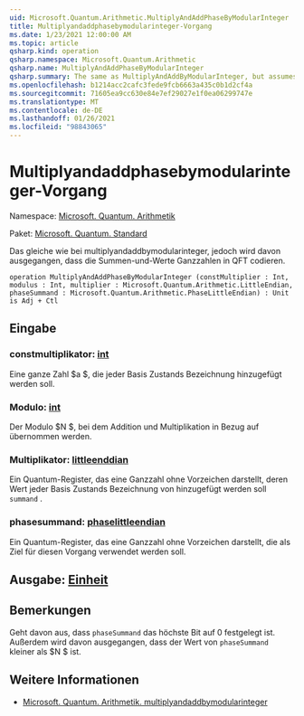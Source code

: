 ```yaml
---
uid: Microsoft.Quantum.Arithmetic.MultiplyAndAddPhaseByModularInteger
title: Multiplyandaddphasebymodularinteger-Vorgang
ms.date: 1/23/2021 12:00:00 AM
ms.topic: article
qsharp.kind: operation
qsharp.namespace: Microsoft.Quantum.Arithmetic
qsharp.name: MultiplyAndAddPhaseByModularInteger
qsharp.summary: The same as MultiplyAndAddByModularInteger, but assumes that the summand encodes integers in QFT basis.
ms.openlocfilehash: b1214acc2cafc3fede9fcb6663a435c0b1d2cf4a
ms.sourcegitcommit: 71605ea9cc630e84e7ef29027e1f0ea06299747e
ms.translationtype: MT
ms.contentlocale: de-DE
ms.lasthandoff: 01/26/2021
ms.locfileid: "98843065"
---
```

# <a name="multiplyandaddphasebymodularinteger-operation"></a>Multiplyandaddphasebymodularinteger-Vorgang

Namespace: [Microsoft. Quantum. Arithmetik](xref:Microsoft.Quantum.Arithmetic)

Paket: [Microsoft. Quantum. Standard](https://nuget.org/packages/Microsoft.Quantum.Standard)


Das gleiche wie bei multiplyandaddbymodularinteger, jedoch wird davon ausgegangen, dass die Summen-und-Werte Ganzzahlen in QFT codieren.

```qsharp
operation MultiplyAndAddPhaseByModularInteger (constMultiplier : Int, modulus : Int, multiplier : Microsoft.Quantum.Arithmetic.LittleEndian, phaseSummand : Microsoft.Quantum.Arithmetic.PhaseLittleEndian) : Unit is Adj + Ctl
```


## <a name="input"></a>Eingabe

### <a name="constmultiplier--int"></a>constmultiplikator: [int](xref:microsoft.quantum.lang-ref.int)

Eine ganze Zahl $a $, die jeder Basis Zustands Bezeichnung hinzugefügt werden soll.


### <a name="modulus--int"></a>Modulo: [int](xref:microsoft.quantum.lang-ref.int)

Der Modulo $N $, bei dem Addition und Multiplikation in Bezug auf übernommen werden.


### <a name="multiplier--littleendian"></a>Multiplikator: [littleenddian](xref:Microsoft.Quantum.Arithmetic.LittleEndian)

Ein Quantum-Register, das eine Ganzzahl ohne Vorzeichen darstellt, deren Wert jeder Basis Zustands Bezeichnung von hinzugefügt werden soll `summand` .


### <a name="phasesummand--phaselittleendian"></a>phasesummand: [phaselittleendian](xref:Microsoft.Quantum.Arithmetic.PhaseLittleEndian)

Ein Quantum-Register, das eine Ganzzahl ohne Vorzeichen darstellt, die als Ziel für diesen Vorgang verwendet werden soll.



## <a name="output--unit"></a>Ausgabe: [Einheit](xref:microsoft.quantum.lang-ref.unit)



## <a name="remarks"></a>Bemerkungen

Geht davon aus, dass `phaseSummand` das höchste Bit auf 0 festgelegt ist.
Außerdem wird davon ausgegangen, dass der Wert von `phaseSummand` kleiner als $N $ ist.

## <a name="see-also"></a>Weitere Informationen

- [Microsoft. Quantum. Arithmetik. multiplyandaddbymodularinteger](xref:Microsoft.Quantum.Arithmetic.MultiplyAndAddByModularInteger)
